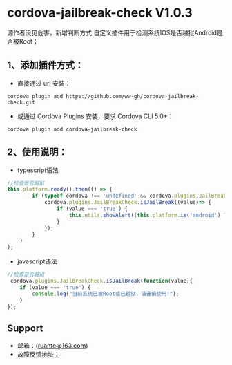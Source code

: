 # cordova-jailbreak-check V1.0.3
源作者没见危害，新增判断方式
自定义插件用于检测系统IOS是否越狱Android是否被Root；

## 1、添加插件方式：
- 直接通过 url 安装：
```shell
cordova plugin add https://github.com/ww-gh/cordova-jailbreak-check.git
```
- 或通过 Cordova Plugins 安装，要求 Cordova CLI 5.0+：
```shell
cordova plugin add cordova-jailbreak-check
```

## 2、使用说明：
- typescript语法
```typescript ionic3
//检查是否越狱
this.platform.ready().then(() => {
        if (typeof cordova !== 'undefined' && cordova.plugins.JailBreakCheck) {
            cordova.plugins.JailBreakCheck.isJailBreak((value)=> {
                if (value === 'true') {
                    this.utils.showAlert((this.platform.is('android') ? "当前系统已被Root" : "当前系统已越狱") + "，请谨慎使用!");
                }
            });
        }
    }
);
```
- javascript语法
```javascript
//检查是否越狱
 cordova.plugins.JailBreakCheck.isJailBreak(function(value){
    if (value === 'true') {
        console.log("当前系统已被Root或已越狱，请谨慎使用!");
    }
});
```

## Support
- 邮箱：(ruantc@163.com)
- [故障反馈地址：](https://github.com/ww-gh/cordova-jailbreak-check/issues)
